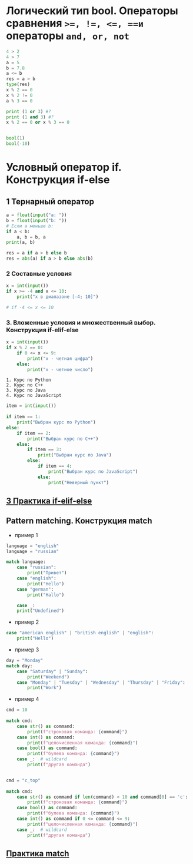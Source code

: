 # Логический тип bool. Операторы сравнения `>=, !=, <=, ==и` операторы `and, or, not`

```python
4 > 2
4 > 7
a = 5
b = 7.8
a <= b
res = a > b
type(res)
x % 2 == 0
x % 2 != 0
a % 3 == 0

print (1 or 3) #?
print (1 and 3) #?
x % 2 == 0 or x % 3 == 0


bool(1)
bool(-10)
```


# Условный оператор if. Конструкция if-else

## 1 Тернарный оператор

```python
a = float(input("a: "))
b = float(input("b: "))
# Если a меньше b:
if a < b:
    a, b = b, a
print(a, b)

res = a if a > b else b
res = abs(a) if a > b else abs(b)
```

### 2 Составные условия

```python
x = int(input())
if x >= -4 and x <= 10:
    print("x в диапазоне [-4; 10]")

# if -4 <= x <= 10
```

### 3. Вложенные условия и множественный выбор. Конструкция if-elif-else

```python
x = int(input())
if x % 2 == 0:
    if 0 <= x <= 9:
        print("x - четная цифра")
    else:
        print("x - четное число")
```

```
1. Курс по Python
2. Курс по С++
3. Курс по Java
4. Курс по JavaScript
```


```python
item = int(input())
 
if item == 1:
    print("Выбран курс по Python")
else:
    if item == 2:
        print("Выбран курс по C++")
    else:
        if item == 3:
            print("Выбран курс по Java")
        else:
            if item == 4:
                print("Выбран курс по JavaScript")
            else:
                print("Неверный пункт")

```

## [3 Практика if-elif-else](4_if-else-elif.md)


## Pattern matching. Конструкция match


* пример 1

```python
language = "english"
language = "russian"

match language:
    case "russian":
        print("Привет")
    case "english":
        print("Hello")
    case "german":
        print("Hallo")

    case _:
    print("Undefined")

```

* пример 2

```python
case "american english" | "british english" | "english":
    print("Hello")

```


* пример 3

```python
day = "Monday"
match day:
    case "Saturday" | "Sunday":
        print("Weekend")
    case "Monday" | "Tuesday" | "Wednesday" | "Thursday" | "Friday":
        print("Work")

```


* пример 4

```python
cmd = 10
 
match cmd:
    case str() as command:
        print(f"строковая команда: {command}")
    case int() as command:
        print(f"целочисленная команда: {command}")
    case bool() as command:
        print(f"булева команда: {command}")
    case _:  # wildcard
        print(f"другая команда")


сmd = "c_top"
 
match cmd:
    case str() as command if len(command) < 10 and command[0] == 'c':
        print(f"строковая команда: {command}")
    case bool() as command:
        print(f"булева команда: {command}")
    case int() as command if 0 <= command <= 9:
        print(f"целочисленная команда: {command}")
    case _:  # wildcard
        print(f"другая команда")


```


##  [Практика match](5_matching.md)
